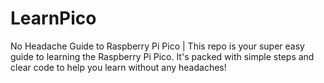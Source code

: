 # LearnPico
No Headache Guide to Raspberry Pi Pico | This repo is your super easy guide to learning the Raspberry Pi Pico. It's packed with simple steps and clear code to help you learn without any headaches!
